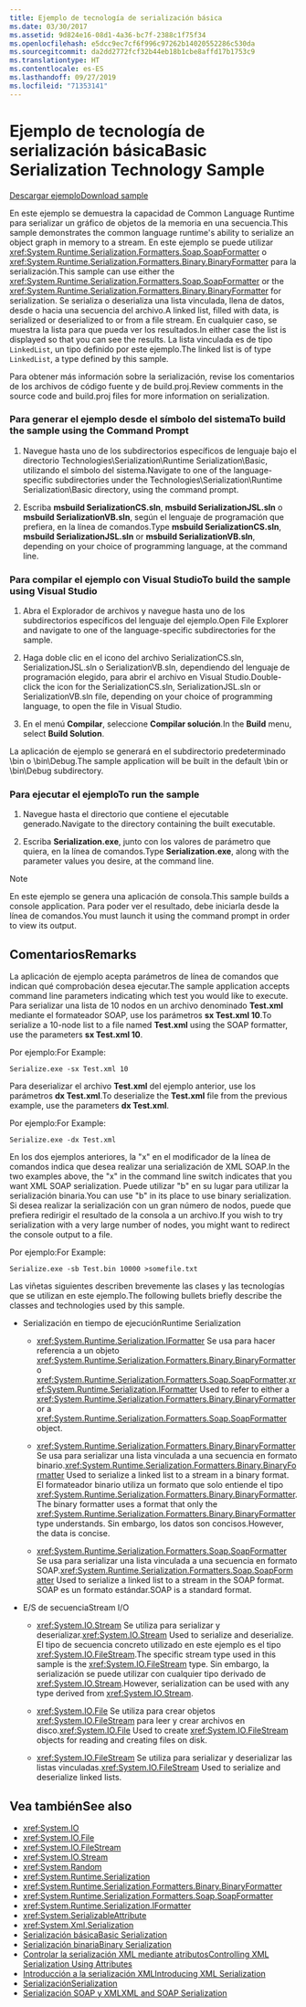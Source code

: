 ```yaml
---
title: Ejemplo de tecnología de serialización básica
ms.date: 03/30/2017
ms.assetid: 9d824e16-08d1-4a36-bc7f-2388c1f75f34
ms.openlocfilehash: e5dcc9ec7cf6f996c97262b14020552286c530da
ms.sourcegitcommit: da2dd2772fcf32b44eb18b1cbe8affd17b1753c9
ms.translationtype: HT
ms.contentlocale: es-ES
ms.lasthandoff: 09/27/2019
ms.locfileid: "71353141"
---
```

# <a name="basic-serialization-technology-sample"></a><span data-ttu-id="dd17f-102">Ejemplo de tecnología de serialización básica</span><span class="sxs-lookup"><span data-stu-id="dd17f-102">Basic Serialization Technology Sample</span></span>

[<span data-ttu-id="dd17f-103">Descargar ejemplo</span><span class="sxs-lookup"><span data-stu-id="dd17f-103">Download sample</span></span>](https://download.microsoft.com/download/4/7/B/47B2164C-E780-4B10-8DE4-2CB5B886E0A6/Technologies/Serialization/Runtime%20Serialization/Basic.zip.exe)

<span data-ttu-id="dd17f-104">En este ejemplo se demuestra la capacidad de Common Language Runtime para serializar un gráfico de objetos de la memoria en una secuencia.</span><span class="sxs-lookup"><span data-stu-id="dd17f-104">This sample demonstrates the common language runtime's ability to serialize an object graph in memory to a stream.</span></span> <span data-ttu-id="dd17f-105">En este ejemplo se puede utilizar <xref:System.Runtime.Serialization.Formatters.Soap.SoapFormatter> o <xref:System.Runtime.Serialization.Formatters.Binary.BinaryFormatter> para la serialización.</span><span class="sxs-lookup"><span data-stu-id="dd17f-105">This sample can use either the <xref:System.Runtime.Serialization.Formatters.Soap.SoapFormatter> or the <xref:System.Runtime.Serialization.Formatters.Binary.BinaryFormatter> for serialization.</span></span> <span data-ttu-id="dd17f-106">Se serializa o deserializa una lista vinculada, llena de datos, desde o hacia una secuencia del archivo.</span><span class="sxs-lookup"><span data-stu-id="dd17f-106">A linked list, filled with data, is serialized or deserialized to or from a file stream.</span></span> <span data-ttu-id="dd17f-107">En cualquier caso, se muestra la lista para que pueda ver los resultados.</span><span class="sxs-lookup"><span data-stu-id="dd17f-107">In either case the list is displayed so that you can see the results.</span></span> <span data-ttu-id="dd17f-108">La lista vinculada es de tipo `LinkedList`, un tipo definido por este ejemplo.</span><span class="sxs-lookup"><span data-stu-id="dd17f-108">The linked list is of type `LinkedList`, a type defined by this sample.</span></span>

<span data-ttu-id="dd17f-109">Para obtener más información sobre la serialización, revise los comentarios de los archivos de código fuente y de build.proj.</span><span class="sxs-lookup"><span data-stu-id="dd17f-109">Review comments in the source code and build.proj files for more information on serialization.</span></span>

### <a name="to-build-the-sample-using-the-command-prompt"></a><span data-ttu-id="dd17f-110">Para generar el ejemplo desde el símbolo del sistema</span><span class="sxs-lookup"><span data-stu-id="dd17f-110">To build the sample using the Command Prompt</span></span>

1. <span data-ttu-id="dd17f-111">Navegue hasta uno de los subdirectorios específicos de lenguaje bajo el directorio Technologies\Serialization\Runtime Serialization\Basic, utilizando el símbolo del sistema.</span><span class="sxs-lookup"><span data-stu-id="dd17f-111">Navigate to one of the language-specific subdirectories under the Technologies\Serialization\Runtime Serialization\Basic directory, using the command prompt.</span></span>

2. <span data-ttu-id="dd17f-112">Escriba **msbuild SerializationCS.sln**, **msbuild SerializationJSL.sln** o **msbuild SerializationVB.sln**, según el lenguaje de programación que prefiera, en la línea de comandos.</span><span class="sxs-lookup"><span data-stu-id="dd17f-112">Type **msbuild SerializationCS.sln**, **msbuild SerializationJSL.sln** or **msbuild SerializationVB.sln**, depending on your choice of programming language, at the command line.</span></span>

### <a name="to-build-the-sample-using-visual-studio"></a><span data-ttu-id="dd17f-113">Para compilar el ejemplo con Visual Studio</span><span class="sxs-lookup"><span data-stu-id="dd17f-113">To build the sample using Visual Studio</span></span>

1. <span data-ttu-id="dd17f-114">Abra el Explorador de archivos y navegue hasta uno de los subdirectorios específicos del lenguaje del ejemplo.</span><span class="sxs-lookup"><span data-stu-id="dd17f-114">Open File Explorer and navigate to one of the language-specific subdirectories for the sample.</span></span>

2. <span data-ttu-id="dd17f-115">Haga doble clic en el icono del archivo SerializationCS.sln, SerializationJSL.sln o SerializationVB.sln, dependiendo del lenguaje de programación elegido, para abrir el archivo en Visual Studio.</span><span class="sxs-lookup"><span data-stu-id="dd17f-115">Double-click the icon for the SerializationCS.sln, SerializationJSL.sln or SerializationVB.sln file, depending on your choice of programming language, to open the file in Visual Studio.</span></span>

3. <span data-ttu-id="dd17f-116">En el menú **Compilar**, seleccione **Compilar solución**.</span><span class="sxs-lookup"><span data-stu-id="dd17f-116">In the **Build** menu, select **Build Solution**.</span></span>

 <span data-ttu-id="dd17f-117">La aplicación de ejemplo se generará en el subdirectorio predeterminado \bin o \bin\Debug.</span><span class="sxs-lookup"><span data-stu-id="dd17f-117">The sample application will be built in the default \bin or \bin\Debug subdirectory.</span></span>

### <a name="to-run-the-sample"></a><span data-ttu-id="dd17f-118">Para ejecutar el ejemplo</span><span class="sxs-lookup"><span data-stu-id="dd17f-118">To run the sample</span></span>

1. <span data-ttu-id="dd17f-119">Navegue hasta el directorio que contiene el ejecutable generado.</span><span class="sxs-lookup"><span data-stu-id="dd17f-119">Navigate to the directory containing the built executable.</span></span>

2. <span data-ttu-id="dd17f-120">Escriba **Serialization.exe**, junto con los valores de parámetro que quiera, en la línea de comandos.</span><span class="sxs-lookup"><span data-stu-id="dd17f-120">Type **Serialization.exe**, along with the parameter values you desire, at the command line.</span></span>

  > [!NOTE]
  > <span data-ttu-id="dd17f-121">En este ejemplo se genera una aplicación de consola.</span><span class="sxs-lookup"><span data-stu-id="dd17f-121">This sample builds a console application.</span></span> <span data-ttu-id="dd17f-122">Para poder ver el resultado, debe iniciarla desde la línea de comandos.</span><span class="sxs-lookup"><span data-stu-id="dd17f-122">You must launch it using the command prompt in order to view its output.</span></span>

## <a name="remarks"></a><span data-ttu-id="dd17f-123">Comentarios</span><span class="sxs-lookup"><span data-stu-id="dd17f-123">Remarks</span></span>

<span data-ttu-id="dd17f-124">La aplicación de ejemplo acepta parámetros de línea de comandos que indican qué comprobación desea ejecutar.</span><span class="sxs-lookup"><span data-stu-id="dd17f-124">The sample application accepts command line parameters indicating which test you would like to execute.</span></span> <span data-ttu-id="dd17f-125">Para serializar una lista de 10 nodos en un archivo denominado **Test.xml** mediante el formateador SOAP, use los parámetros **sx Test.xml 10**.</span><span class="sxs-lookup"><span data-stu-id="dd17f-125">To serialize a 10-node list to a file named **Test.xml** using the SOAP formatter, use the parameters **sx Test.xml 10**.</span></span>

<span data-ttu-id="dd17f-126">Por ejemplo:</span><span class="sxs-lookup"><span data-stu-id="dd17f-126">For Example:</span></span>

```console
Serialize.exe -sx Test.xml 10
```

<span data-ttu-id="dd17f-127">Para deserializar el archivo **Test.xml** del ejemplo anterior, use los parámetros **dx Test.xml**.</span><span class="sxs-lookup"><span data-stu-id="dd17f-127">To deserialize the **Test.xml** file from the previous example, use the parameters **dx Test.xml**.</span></span>

<span data-ttu-id="dd17f-128">Por ejemplo:</span><span class="sxs-lookup"><span data-stu-id="dd17f-128">For Example:</span></span>

```console
Serialize.exe -dx Test.xml
```

<span data-ttu-id="dd17f-129">En los dos ejemplos anteriores, la "x" en el modificador de la línea de comandos indica que desea realizar una serialización de XML SOAP.</span><span class="sxs-lookup"><span data-stu-id="dd17f-129">In the two examples above, the "x" in the command line switch indicates that you want XML SOAP serialization.</span></span> <span data-ttu-id="dd17f-130">Puede utilizar "b" en su lugar para utilizar la serialización binaria.</span><span class="sxs-lookup"><span data-stu-id="dd17f-130">You can use "b" in its place to use binary serialization.</span></span> <span data-ttu-id="dd17f-131">Si desea realizar la serialización con un gran número de nodos, puede que prefiera redirigir el resultado de la consola a un archivo.</span><span class="sxs-lookup"><span data-stu-id="dd17f-131">If you wish to try serialization with a very large number of nodes, you might want to redirect the console output to a file.</span></span>

<span data-ttu-id="dd17f-132">Por ejemplo:</span><span class="sxs-lookup"><span data-stu-id="dd17f-132">For Example:</span></span>

```console
Serialize.exe -sb Test.bin 10000 >somefile.txt
```

<span data-ttu-id="dd17f-133">Las viñetas siguientes describen brevemente las clases y las tecnologías que se utilizan en este ejemplo.</span><span class="sxs-lookup"><span data-stu-id="dd17f-133">The following bullets briefly describe the classes and technologies used by this sample.</span></span>

- <span data-ttu-id="dd17f-134">Serialización en tiempo de ejecución</span><span class="sxs-lookup"><span data-stu-id="dd17f-134">Runtime Serialization</span></span>

  - <span data-ttu-id="dd17f-135"><xref:System.Runtime.Serialization.IFormatter> Se usa para hacer referencia a un objeto <xref:System.Runtime.Serialization.Formatters.Binary.BinaryFormatter> o <xref:System.Runtime.Serialization.Formatters.Soap.SoapFormatter>.</span><span class="sxs-lookup"><span data-stu-id="dd17f-135"><xref:System.Runtime.Serialization.IFormatter> Used to refer to either a <xref:System.Runtime.Serialization.Formatters.Binary.BinaryFormatter> or a <xref:System.Runtime.Serialization.Formatters.Soap.SoapFormatter> object.</span></span>

  - <span data-ttu-id="dd17f-136"><xref:System.Runtime.Serialization.Formatters.Binary.BinaryFormatter> Se usa para serializar una lista vinculada a una secuencia en formato binario.</span><span class="sxs-lookup"><span data-stu-id="dd17f-136"><xref:System.Runtime.Serialization.Formatters.Binary.BinaryFormatter> Used to serialize a linked list to a stream in a binary format.</span></span> <span data-ttu-id="dd17f-137">El formateador binario utiliza un formato que solo entiende el tipo <xref:System.Runtime.Serialization.Formatters.Binary.BinaryFormatter>.</span><span class="sxs-lookup"><span data-stu-id="dd17f-137">The binary formatter uses a format that only the <xref:System.Runtime.Serialization.Formatters.Binary.BinaryFormatter> type understands.</span></span> <span data-ttu-id="dd17f-138">Sin embargo, los datos son concisos.</span><span class="sxs-lookup"><span data-stu-id="dd17f-138">However, the data is concise.</span></span>

  - <span data-ttu-id="dd17f-139"><xref:System.Runtime.Serialization.Formatters.Soap.SoapFormatter> Se usa para serializar una lista vinculada a una secuencia en formato SOAP.</span><span class="sxs-lookup"><span data-stu-id="dd17f-139"><xref:System.Runtime.Serialization.Formatters.Soap.SoapFormatter> Used to serialize a linked list to a stream in the SOAP format.</span></span> <span data-ttu-id="dd17f-140">SOAP es un formato estándar.</span><span class="sxs-lookup"><span data-stu-id="dd17f-140">SOAP is a standard format.</span></span>

- <span data-ttu-id="dd17f-141">E/S de secuencia</span><span class="sxs-lookup"><span data-stu-id="dd17f-141">Stream I/O</span></span>

  - <span data-ttu-id="dd17f-142"><xref:System.IO.Stream> Se utiliza para serializar y deserializar.</span><span class="sxs-lookup"><span data-stu-id="dd17f-142"><xref:System.IO.Stream> Used to serialize and deserialize.</span></span> <span data-ttu-id="dd17f-143">El tipo de secuencia concreto utilizado en este ejemplo es el tipo <xref:System.IO.FileStream>.</span><span class="sxs-lookup"><span data-stu-id="dd17f-143">The specific stream type used in this sample is the <xref:System.IO.FileStream> type.</span></span> <span data-ttu-id="dd17f-144">Sin embargo, la serialización se puede utilizar con cualquier tipo derivado de <xref:System.IO.Stream>.</span><span class="sxs-lookup"><span data-stu-id="dd17f-144">However, serialization can be used with any type derived from <xref:System.IO.Stream>.</span></span>

  - <span data-ttu-id="dd17f-145"><xref:System.IO.File> Se utiliza para crear objetos <xref:System.IO.FileStream> para leer y crear archivos en disco.</span><span class="sxs-lookup"><span data-stu-id="dd17f-145"><xref:System.IO.File> Used to create <xref:System.IO.FileStream> objects for reading and creating files on disk.</span></span>

  - <span data-ttu-id="dd17f-146"><xref:System.IO.FileStream> Se utiliza para serializar y deserializar las listas vinculadas.</span><span class="sxs-lookup"><span data-stu-id="dd17f-146"><xref:System.IO.FileStream> Used to serialize and deserialize linked lists.</span></span>

## <a name="see-also"></a><span data-ttu-id="dd17f-147">Vea también</span><span class="sxs-lookup"><span data-stu-id="dd17f-147">See also</span></span>

- <xref:System.IO>
- <xref:System.IO.File>
- <xref:System.IO.FileStream>
- <xref:System.IO.Stream>
- <xref:System.Random>
- <xref:System.Runtime.Serialization>
- <xref:System.Runtime.Serialization.Formatters.Binary.BinaryFormatter>
- <xref:System.Runtime.Serialization.Formatters.Soap.SoapFormatter>
- <xref:System.Runtime.Serialization.IFormatter>
- <xref:System.SerializableAttribute>
- <xref:System.Xml.Serialization>
- [<span data-ttu-id="dd17f-148">Serialización básica</span><span class="sxs-lookup"><span data-stu-id="dd17f-148">Basic Serialization</span></span>](../../../docs/standard/serialization/basic-serialization.md)
- [<span data-ttu-id="dd17f-149">Serialización binaria</span><span class="sxs-lookup"><span data-stu-id="dd17f-149">Binary Serialization</span></span>](../../../docs/standard/serialization/binary-serialization.md)
- [<span data-ttu-id="dd17f-150">Controlar la serialización XML mediante atributos</span><span class="sxs-lookup"><span data-stu-id="dd17f-150">Controlling XML Serialization Using Attributes</span></span>](../../../docs/standard/serialization/controlling-xml-serialization-using-attributes.md)
- [<span data-ttu-id="dd17f-151">Introducción a la serialización XML</span><span class="sxs-lookup"><span data-stu-id="dd17f-151">Introducing XML Serialization</span></span>](../../../docs/standard/serialization/introducing-xml-serialization.md)
- [<span data-ttu-id="dd17f-152">Serialización</span><span class="sxs-lookup"><span data-stu-id="dd17f-152">Serialization</span></span>](../../../docs/standard/serialization/index.md)
- [<span data-ttu-id="dd17f-153">Serialización SOAP y XML</span><span class="sxs-lookup"><span data-stu-id="dd17f-153">XML and SOAP Serialization</span></span>](../../../docs/standard/serialization/xml-and-soap-serialization.md)
